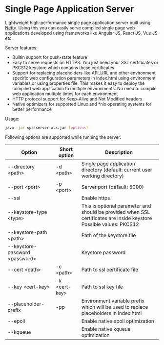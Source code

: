 # Single Page Application Server

Lightweight high-performance single page application server built using [Netty](https://netty.io/). Using this you can easily serve complied single page web applications developed using frameworks like Angular JS, React JS, Vue JS etc.

Server features:
- Builtin support for push-state feature
- Easy to serve requests on HTTPS. You just need your SSL certificates or PKCS12 keystore which contains these certificates
- Support for replacing placeholders like API_URL and other environment specific web configuration parameters in index.html using environment variables or using properties file. This makes it easy to deploy the compiled web application to multiple environments. No need to compile web application multiple times for each environment
- HTTP protocol support for Keep-Alive and Not Modified headers
- Native optimizers for supported Linux and \*nix operating systems for better performance

Usage:
```sh
java -jar spa-server-x.x.jar [options]
```

Following options are supported while running the server:

| Option | Short option | Description  |
|---|---|---|
| --directory &lt;path&gt;  | -d &lt;path&gt; | Single page application directory (default: current user working directory)  |
| --port &lt;port&gt;  | -p &lt;port&gt; | Server port (default: 5000) |
| --ssl  |   | Enable https  |
| --keystore-type &lt;type&gt;  |   | This is optional parameter and should be provided when SSL certificates are inside keystore<br>Possible values: PKCS12 |
| --keystore-path &lt;path&gt; |   | Path of the keystore file  |
| --keystore-password &lt;password&gt;  |   | Keystore password   |
| --cert &lt;path&gt; | -c &lt;path&gt; | Path to ssl certificate file   |
| --key &lt;cert-key&gt; | -k &lt;cert-key&gt; | Path to ssl key file  |
| --placeholder-prefix  | -pp  | Environment variable prefix which will be used to replace placeholders in index.html  |
| --epoll  |   | Enable native epoll optimization |
| --kqueue  |   | Enable native kqueue optimization |
